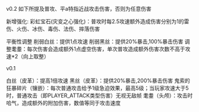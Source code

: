 v0.2
如下所提及普攻、平a特指近战攻击伤害，否则为任意伤害

新增强化:
彩虹宝石(灾变之心强化)：普攻时每2.5攻速额外造成伤害分别为1的雷伤、火伤、冰伤、毒伤、法伤、摔落伤害

平衡性调整
削弱白丝：提供1点攻速
削弱黑丝：提供20%暴击,100%暴击伤害
调整耄耋：每次伤害会造成额外1点虚空伤害，单次普攻造成额外伤害次数不高于攻速*2（向上取整）

v0.1

白丝（皮革）：提高1倍攻速
黑丝（皮革）：提供20%暴击,200%暴击伤害
鬼索的狂暴碎片（镶嵌）：每次普通攻击给予1级急迫效果，最高5级；当玩家攻速大于5时，普通攻击（即PLAYER_ATTACK类型伤害）无视无敌帧
耄耋（头颅）：攻击时哈气，造成额外的附加伤害，数值等同于攻击速度
